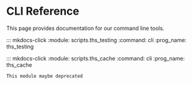 # CLI Reference

This page provides documentation for our command line tools.

::: mkdocs-click
    :module: scripts.ths_testing
    :command: cli
    :prog_name: ths_testing

::: mkdocs-click
    :module: scripts.ths_cache
    :command: cli
    :prog_name: ths_cache

    This module maybe deprecated